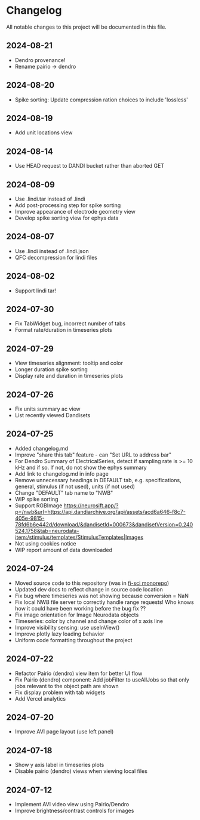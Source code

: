 # Changelog

All notable changes to this project will be documented in this file.

## 2024-08-21

* Dendro provenance!
* Rename pairio -> dendro

## 2024-08-20

* Spike sorting: Update compression ration choices to include 'lossless'

## 2024-08-19

* Add unit locations view

## 2024-08-14

* Use HEAD request to DANDI bucket rather than aborted GET

## 2024-08-09

* Use .lindi.tar instead of .lindi
* Add post-processing step for spike sorting
* Improve appearance of electrode geometry view
* Develop spike sorting view for ephys data

## 2024-08-07

* Use .lindi instead of .lindi.json
* QFC decompression for lindi files

## 2024-08-02

* Support lindi tar!

## 2024-07-30

* Fix TabWidget bug, incorrect number of tabs
* Format rate/duration in timeseries plots

## 2024-07-29

* View timeseries alignment: tooltip and color
* Longer duration spike sorting
* Display rate and duration in timeseries plots

## 2024-07-26

* Fix units summary ac view
* List recently viewed Dandisets

## 2024-07-25

* Added changelog.md
* Improve "share this tab" feature - can "Set URL to address bar"
* For Dendro Summary of ElectricalSeries, detect if sampling rate is >= 10 kHz and if so. If not, do not show the ephys summary
* Add link to changelog.md in info page
* Remove unnecessary headings in DEFAULT tab, e.g. specifications, general, stimulus (if not used), units (if not used)
* Change "DEFAULT" tab name to "NWB"
* WIP spike sorting
* Support RGBImage https://neurosift.app/?p=/nwb&url=https://api.dandiarchive.org/api/assets/acd6a646-f8c7-405e-9815-78fd6b6e442d/download/&dandisetId=000673&dandisetVersion=0.240524.1758&tab=neurodata-item:/stimulus/templates/StimulusTemplates|Images
* Not using cookies notice
* WIP report amount of data downloaded


## 2024-07-24

* Moved source code to this repository (was in [fi-sci monorepo](https://github.com/magland/fi-sci))
* Updated dev docs to reflect change in source code location
* Fix bug where timeseries was not showing because conversion = NaN
* Fix local NWB file server to correctly handle range requests! Who knows how it could have been working before the bug fix ??
* Fix image orientation for Image Neurodata objects
* Timeseries: color by channel and change color of x axis line
* Improve visibility sensing: use useInView()
* Improve plotly lazy loading behavior
* Uniform code formatting throughout the project

## 2024-07-22

* Refactor Pairio (dendro) view item for better UI flow
* Fix Pairio (dendro) component: Add jobFilter to useAllJobs so that only jobs relevant to the object path are shown
* Fix display problem with tab widgets
* Add Vercel analytics

## 2024-07-20

* Improve AVI page layout (use left panel)

## 2024-07-18

* Show y axis label in timeseries plots
* Disable pairio (dendro) views when viewing local files

## 2024-07-12

* Implement AVI video view using Pairio/Dendro
* Improve brightness/contrast controls for images

